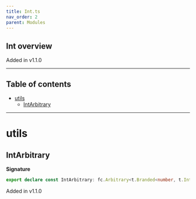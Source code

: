 ```yaml
---
title: Int.ts
nav_order: 2
parent: Modules
---
```


## Int overview

Added in v1.1.0

---

<h2 class="text-delta">Table of contents</h2>

- [utils](#utils)
  - [IntArbitrary](#intarbitrary)

---

# utils

## IntArbitrary

**Signature**

```ts
export declare const IntArbitrary: fc.Arbitrary<t.Branded<number, t.IntBrand>>
```

Added in v1.1.0
